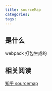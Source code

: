 ```yaml
---
title: sourceMap
categories:
tags:
---
```


## 是什么

webpack 打包生成的

## 相关阅读

[知乎 sourcemap](https://zhuanlan.zhihu.com/p/135228801)
